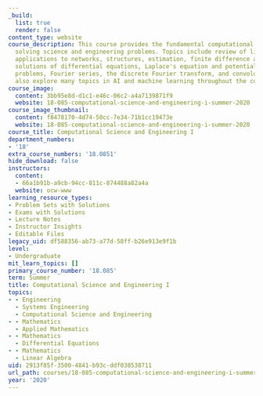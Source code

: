 ```yaml
---
_build:
  list: true
  render: false
content_type: website
course_description: This course provides the fundamental computational toolbox for
  solving science and engineering problems. Topics include review of linear algebra,
  applications to networks, structures, estimation, finite difference and finite element
  solutions of differential equations, Laplace's equation and potential flow, boundary-value
  problems, Fourier series, the discrete Fourier transform, and convolution. We will
  also explore many topics in AI and machine learning throughout the course.
course_image:
  content: 3bb95e8d-d1c1-e46c-06c2-a4a7139871f9
  website: 18-085-computational-science-and-engineering-i-summer-2020
course_image_thumbnail:
  content: f8478170-4d74-50cc-7e34-71b1cc19473e
  website: 18-085-computational-science-and-engineering-i-summer-2020
course_title: Computational Science and Engineering I
department_numbers:
- '18'
extra_course_numbers: '18.0851'
hide_download: false
instructors:
  content:
  - 66a1b91b-a9cb-94cc-811c-874488a82a4a
  website: ocw-www
learning_resource_types:
- Problem Sets with Solutions
- Exams with Solutions
- Lecture Notes
- Instructor Insights
- Editable Files
legacy_uid: df588356-ab73-a77d-58ff-b26e913e9f1b
level:
- Undergraduate
mit_learn_topics: []
primary_course_number: '18.085'
term: Summer
title: Computational Science and Engineering I
topics:
- - Engineering
  - Systems Engineering
  - Computational Science and Engineering
- - Mathematics
  - Applied Mathematics
- - Mathematics
  - Differential Equations
- - Mathematics
  - Linear Algebra
uid: 2913f85f-3500-4841-b93c-ddf038538711
url_path: courses/18-085-computational-science-and-engineering-i-summer-2020
year: '2020'
---
```

